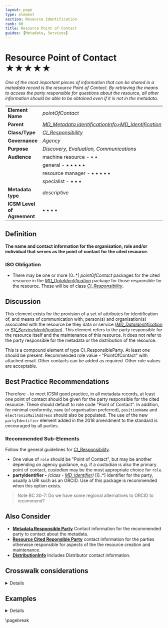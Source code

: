 ```yaml
---
layout: page
type: element
section: Resource Identification
rank: 60
title: Resource Point of Contact
guides: [Metadata, Services]
---
```

# Resource Point of Contact ★★★★★
*One of the most important pieces of information that can be shared in a metadata record is the resource Point of Contact. By retrieving the means to access the party responsible for questions about the resource, all other information should be able to be obtained even if it is not in the metadata.*

| | |
| --- | --- |
| **Element Name** | *pointOfContact* |
| **Parent** | *[MD_Metadata.identificationInfo>MD_Identification](./class-MD_Identification)* |
| **Class/Type** | *[CI_Responsibility](./class-CI_Responsibility)* |
| **Governance** | *Agency* |
| **Purpose** | *Discovery, Evaluation, Communications* |
| **Audience** | machine resource - ⭑ ⭑ |
| | general - ⭑ ⭑ ⭑ ⭑ ⭑ |
| | resource manager - ⭑ ⭑ ⭑ ⭑ ⭑ |
| | specialist - ⭑ ⭑ ⭑ |
| **Metadata type** | *descriptive* |
| **ICSM Level of Agreement** | ⭑ ⭑ ⭑ ⭑ |

## Definition
**The name and contact information for the organisation, role and/or individual that serves as the point of contact for the cited resource.**

### ISO Obligation

- There may be one or more [0..\*] *pointOfContact* packages for the cited resource in the *[MD_DataIdentification](./class-MD_DataIdentification)* package for those responsible for the resource. These will be of class *[CI_Responsibility](./class-CI_Responsibility)*.

## Discussion

This element exists for the provision of a set of attributes for identification of, and means of communication with, person(s) and organisation(s) associated with the resource be they data or service (*[MD_DataIdentification](./class-MD_DataIdentification)* or *[SV_ServiceIdentification](./ServiceIdentification)*). This element refers to the party responsible for the resource itself and the maintenance of this resource. It does not refer to the party responsible for the metadata or the distribution of the resource.

This is a compound element of type CI_ResponsibleParty. At least one should be present. Recommended role value - "PointOfContact" with attached email. Other contacts can be added as required. Other role values are acceptable.

## Best Practice Recommendations

Therefore - to meet ICSM good practice, in all metadata records, at least one point of contact should be given for the party responsible for the cited resource. These should default to role code "Point of Contact". In addition, for minimal conformity, `name` (of organisation preferred), `positionName` and `electronicMailAddress` should also be populated.
The use of the new `partyIdentifier` element added in the 2018 amendment to the standard is encouraged by all parties.

### Recommended Sub-Elements

Follow the general guidelines for [CI_Responsibility](./class-CI_Responsibility).

- One value of `role` should be "Point of Contact", but may be another depending on agency guidance, e.g. if a custodian is also the primary point of contact, *custodian* may be the most appropriate choice for `role`.
- **partyIdentifier -** *(class - [MD_Identifier](./class-MD_Identifier))* [0..\*]  identifier for the party, usually a URI such as an ORCID. Use of this package is recommended when this option exists.
> Note BC 30-7: Do we have some regional alternatives to ORCID to recommend?

## Also Consider

- **[Metadata Responsible Party](./MetadataContact)** Contact information for the recommended party to contact about the metadata.
- **[Resource Cited Reponsible Party](./ResourceResponsibleParty)** contact information for the parties otherwise responsible for aspects of the the resource creation and maintenance.
- **[DistributionInfo](./DistributionInfo)** Includes Distributor contact information.

## Crosswalk considerations

<details>

### ISO19139

See discussion at [CI_Responsibility](./class-CI_Responsibility)

### Dublin core / CKAN / data.gov.au

Maps to `contact` 
> Note BC 19-7: These map to the same elements as Metadata Contact. Is this a problem?

### DCAT

Maps to `dcat:contactPoint`

### RIF-CS

Maps to `Related Party`

</details>

## Examples

<details>

### XML
```
<mdb:MD_Metadata>
....
  <mdb:identificationInfo>
   <mri:MD_DataIdentification>
....
    <mri:pointOfContact>
      <cit:CI_Responsibility>
        <cit:role>
         <cit:CI_RoleCode 
         codeList="https://schemas.isotc211.org/19115/resources
         /Codelist/cat/codelists.xml#CI_RoleCode" 
         codeListValue="custodian"/>
        </cit:role>
        <cit:party>
         <cit:CI_Organisation>
           <cit:name>
            <gco:CharacterString>OpenWork Ltd</gco:CharacterString>
           </cit:name>
           <cit:contactInfo>
            <cit:CI_Contact>
              <cit:address>
               <cit:CI_Address>
                 <cit:electronicMailAddress>
                  <gco:CharacterString>email@mail.com
                  </gco:CharacterString>
                 </cit:electronicMailAddress>
               </cit:CI_Address>
              </cit:address>
            </cit:CI_Contact>
           </cit:contactInfo>
           <cit:individual>
            <cit:CI_Individual>
              <cit:name>
               <gco:CharacterString>Metadata Bob
               </gco:CharacterString>
              </cit:name>
              <cit:positionName>
               <gco:CharacterString>GIS Guru
               </gco:CharacterString>
              </cit:positionName>
            </cit:CI_Individual>
           </cit:individual>
         </cit:CI_Organisation>
        </cit:party>
      </cit:CI_Responsibility>
     </mri:pointOfContact>
....
   </mri:MD_DataIdentification>
  </mdb:identificationInfo>
....
</mdb:MD_Metadata>
```

\pagebreak

### UML diagrams
Recommended elements highlighted in yellow

![Responsibility](../images/ResourcePointOfContactUML.png)

</details>

\pagebreak

